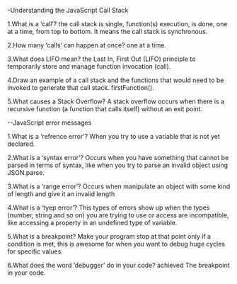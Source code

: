 -Understanding the JavaScript Call Stack


1.What is a ‘call’?
	the call stack is single, function(s) execution, is done, one at a time, from top to bottom. It means the call stack is synchronous.

2.How many ‘calls’ can happen at once?
	one at a time.

3.What does LIFO mean?
	the Last In, First Out (LIFO) principle to temporarily store and manage function invocation (call).

4.Draw an example of a call stack and the functions that would need to be invoked to generate that call stack.
	firstFunction().


5.What causes a Stack Overflow?
	A stack overflow occurs when there is a recursive function (a function that calls itself) without an exit point.


--JavaScript error messages


1.What is a ‘refrence error’?
	When you try to use a variable that is not yet declared.

2.What is a ‘syntax error’?
	 Occurs when you have something that cannot be parsed in terms of syntax, like when you try to parse an invalid object using JSON.parse.

3.What is a ‘range error’?
	Occurs when manipulate an object with some kind of length and give it an invalid length

4.What is a ‘tyep error’?
	This types of errors show up when the types (number, string and so on) you are trying to use or access are incompatible, like accessing a property in an undefined type of variable.

5.What is a breakpoint?
	Make your program stop at that point only if a condition is met, this is awesome for when you want to debug huge cycles for specific values.

6.What does the word ‘debugger’ do in your code?
	 achieved The breakpoint in your code.
